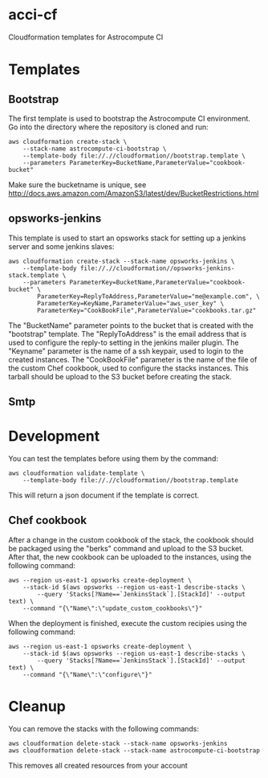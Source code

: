 # acci-cf
Cloudformation templates for Astrocompute CI

# Templates

## Bootstrap

The first template is used to bootstrap the Astrocompute CI environment. Go into the directory where the repository is cloned and run:

    aws cloudformation create-stack \
		--stack-name astrocompute-ci-bootstrap \
		--template-body file://.//cloudformation//bootstrap.template \
		--parameters ParameterKey=BucketName,ParameterValue="cookbook-bucket"

Make sure the bucketname is unique, see http://docs.aws.amazon.com/AmazonS3/latest/dev/BucketRestrictions.html

## opsworks-jenkins

This template is used to start an opsworks stack for setting up a jenkins server and some jenkins slaves:

    aws cloudformation create-stack --stack-name opsworks-jenkins \
		--template-body file://.//cloudformation//opsworks-jenkins-stack.template \
		--parameters ParameterKey=BucketName,ParameterValue="cookbook-bucket" \
		    ParameterKey=ReplyToAddress,ParameterValue="me@example.com", \
			ParameterKey=KeyName,ParameterValue="aws_user_key" \
			ParameterKey="CookBookFile",ParameterValue="cookbooks.tar.gz"

The "BucketName" parameter points to the bucket that is created with the "bootstrap" template. The "ReplyToAddress" is the email address that is used to configure the reply-to setting in the jenkins mailer plugin. The "Keyname" parameter is the name of a ssh keypair, used to login to the created instances. The "CookBookFile" parameter is the name of the file of the custom Chef cookbook, used to configure the stacks instances. This tarball should be upload to the S3 bucket before creating the stack.

## Smtp

# Development

You can test the templates before using them by the command:

	aws cloudformation validate-template \
		--template-body file://.//cloudformation//bootstrap.template

This will return a json document if the template is correct.

## Chef cookbook

After a change in the custom cookbook of the stack, the cookbook should be packaged using the "berks" command and upload to the S3 bucket. After that, the new cookbook can be uploaded to the instances, using the following command:

	aws --region us-east-1 opsworks create-deployment \
	    --stack-id $(aws opsworks --region us-east-1 describe-stacks \
	        --query 'Stacks[?Name==`JenkinsStack`].[StackId]' --output text) \
	    --command "{\"Name\":\"update_custom_cookbooks\"}"

When the deployment is finished, execute the custom recipies using the following command:

	aws --region us-east-1 opsworks create-deployment \
		--stack-id $(aws opsworks --region us-east-1 describe-stacks \
			--query 'Stacks[?Name==`JenkinsStack`].[StackId]' --output text) \
		--command "{\"Name\":\"configure\"}"

# Cleanup

You can remove the stacks with the following commands:

	aws cloudformation delete-stack --stack-name opsworks-jenkins
	aws cloudformation delete-stack --stack-name astrocompute-ci-bootstrap

This removes all created resources from your account
